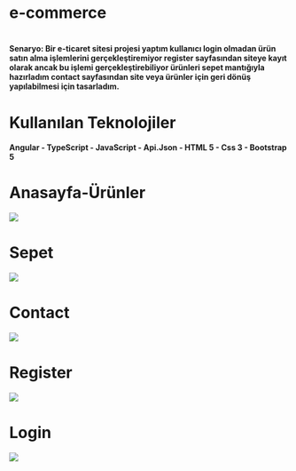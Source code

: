<h1>e-commerce<h1>
<h4>Senaryo: Bir e-ticaret sitesi projesi yaptım kullanıcı login olmadan ürün satın alma işlemlerini gerçekleştiremiyor register sayfasından siteye kayıt olarak ancak bu işlemi gerçekleştirebiliyor ürünleri sepet mantığıyla hazırladım contact sayfasından site veya ürünler için geri dönüş yapılabilmesi için tasarladım.<h4>
<h1>Kullanılan Teknolojiler</h1>
<h4>Angular - TypeScript - JavaScript - Api.Json - HTML 5 - Css 3 - Bootstrap 5<h/4>
<h1>Anasayfa-Ürünler</h1>
<img src="https://user-images.githubusercontent.com/116731704/226999438-36093b56-a682-4f26-9088-bdbad8e8bdd4.gif">

<h1>Sepet</h1>
<img src="https://user-images.githubusercontent.com/116731704/226999639-3cfd2ecf-4377-4121-a9e2-c7f7a38cf6d5.gif">

<h1>Contact</h1>
<img src="https://user-images.githubusercontent.com/116731704/226999723-493aa444-f53f-4882-9253-74a911349a62.gif">

<h1>Register</h1>
<img src="https://user-images.githubusercontent.com/116731704/226999843-c53a2f14-6fbf-4fe4-b9b3-a21f6eb5c727.gif">

<h1>Login</h1>
<img src="https://user-images.githubusercontent.com/116731704/227110249-2cc247fa-e586-4196-b8db-a70087c3f5c3.gif">
